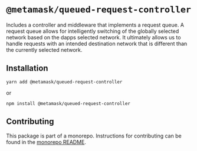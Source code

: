 # `@metamask/queued-request-controller`

Includes a controller and middleware that implements a request queue. A request queue allows for intelligently switching of the globally selected network based on the dapps selected network. It ultimately allows us to handle requests with an intended destination network that is different than the currently selected network.

## Installation

`yarn add @metamask/queued-request-controller`

or

`npm install @metamask/queued-request-controller`

## Contributing

This package is part of a monorepo. Instructions for contributing can be found in the [monorepo README](https://github.com/MetaMask/core#readme).
